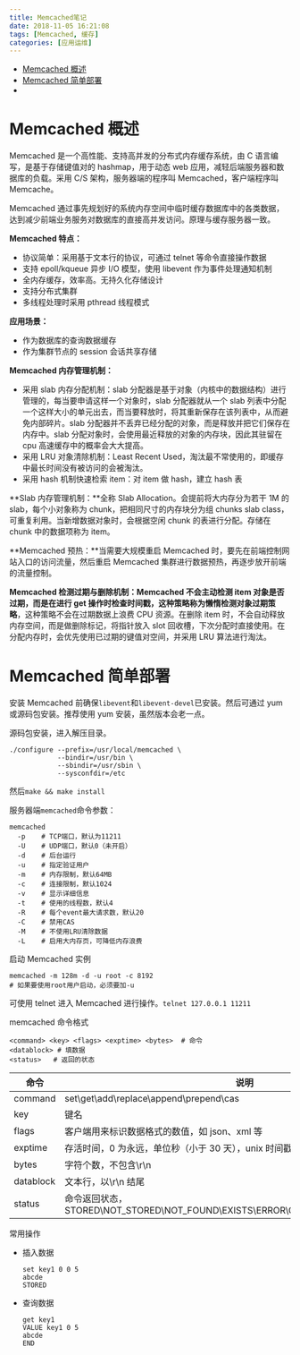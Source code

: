 ```yaml
---
title: Memcached笔记
date: 2018-11-05 16:21:08
tags: [Memcached, 缓存]
categories: [应用运维]
---
```


- [Memcached 概述](#Memcached概述)
- [Memcached 简单部署](#Memcached简单部署)
- []()

<!--more-->

# Memcached 概述

Memcached 是一个高性能、支持高并发的分布式内存缓存系统，由 C 语言编写，是基于存储键值对的 hashmap，用于动态 web 应用，减轻后端服务器和数据库的负载。采用 C/S 架构，服务器端的程序叫 Memcached，客户端程序叫 Memcache。

Memcached 通过事先规划好的系统内存空间中临时缓存数据库中的各类数据，达到减少前端业务服务对数据库的直接高并发访问。原理与缓存服务器一致。

**Memcached 特点：**

- 协议简单：采用基于文本行的协议，可通过 telnet 等命令直接操作数据
- 支持 epoll/kqueue 异步 I/O 模型，使用 libevent 作为事件处理通知机制
- 全内存缓存，效率高。无持久化存储设计
- 支持分布式集群
- 多线程处理时采用 pthread 线程模式

**应用场景：**

- 作为数据库的查询数据缓存
- 作为集群节点的 session 会话共享存储

**Memcached 内存管理机制：**

- 采用 slab 内存分配机制：slab 分配器是基于对象（内核中的数据结构）进行管理的，每当要申请这样一个对象时，slab 分配器就从一个 slab 列表中分配一个这样大小的单元出去，而当要释放时，将其重新保存在该列表中，从而避免内部碎片。slab 分配器并不丢弃已经分配的对象，而是释放并把它们保存在内存中。slab 分配对象时，会使用最近释放的对象的内存块，因此其驻留在 cpu 高速缓存中的概率会大大提高。
- 采用 LRU 对象清除机制：Least Recent Used，淘汰最不常使用的，即缓存中最长时间没有被访问的会被淘汰。
- 采用 hash 机制快速检索 item：对 item 做 hash，建立 hash 表

**Slab 内存管理机制：**全称 Slab Allocation。会提前将大内存分为若干 1M 的 slab，每个小对象称为 chunk，把相同尺寸的内存块分为组 chunks slab class，可重复利用。当新增数据对象时，会根据空闲 chunk 的表进行分配。存储在 chunk 中的数据项称为 item。

**Memcached 预热：**当需要大规模重启 Memcached 时，要先在前端控制网站入口的访问流量，然后重启 Memcached 集群进行数据预热，再逐步放开前端的流量控制。

**Memcached 检测过期与删除机制：**Memcached 不会主动检测 item 对象是否过期，而是在进行 get 操作时检查时间戳，这种策略称为**懒惰检测对象过期策略**，这种策略不会在过期数据上浪费 CPU 资源。在删除 item 时，不会自动释放内存空间，而是做删除标记，将指针放入 slot 回收槽，下次分配时直接使用。在分配内存时，会优先使用已过期的键值对空间，并采用 LRU 算法进行淘汰。

# Memcached 简单部署

安装 Memcached 前确保`libevent`和`libevent-devel`已安装。然后可通过 yum 或源码包安装。推荐使用 yum 安装，虽然版本会老一点。

源码包安装，进入解压目录。

```
./configure --prefix=/usr/local/memcached \
            --bindir=/usr/bin \
            --sbindir=/usr/sbin \
            --sysconfdir=/etc
```

然后`make && make install`

服务器端`memcached`命令参数：

```
memcached
  -p    # TCP端口，默认为11211
  -U    # UDP端口，默认0（未开启）
  -d    # 后台运行
  -u    # 指定验证用户
  -m    # 内存限制，默认64MB
  -c    # 连接限制，默认1024
  -v    # 显示详细信息
  -t    # 使用的线程数，默认4
  -R    # 每个event最大请求数，默认20
  -C    # 禁用CAS
  -M    # 不使用LRU清除数据
  -L    # 启用大内存页，可降低内存浪费
```

启动 Memcached 实例

```
memcached -m 128m -d -u root -c 8192
# 如果要使用root用户启动，必须要加-u
```

可使用 telnet 进入 Memcached 进行操作。`telnet 127.0.0.1 11211`

memcached 命令格式

```
<command> <key> <flags> <exptime> <bytes>  # 命令
<datablock> # 填数据
<status>   # 返回的状态
```

| 命令      | 说明                                                                             |
| --------- | -------------------------------------------------------------------------------- |
| command   | set\get\add\replace\append\prepend\cas                                           |
| key       | 键名                                                                             |
| flags     | 客户端用来标识数据格式的数值，如 json、xml 等                                    |
| exptime   | 存活时间，0 为永远，单位秒（小于 30 天），unix 时间戳（大于 30 天）              |
| bytes     | 字符个数，不包含\r\n                                                             |
| datablock | 文本行，以\r\n 结尾                                                              |
| status    | 命令返回状态，STORED\NOT_STORED\NOT_FOUND\EXISTS\ERROR\CLIENT_ERROR\SERVER_ERROR |

常用操作

- 插入数据

  ```
  set key1 0 0 5
  abcde
  STORED
  ```

- 查询数据

  ```
  get key1
  VALUE key1 0 5
  abcde
  END
  ```

